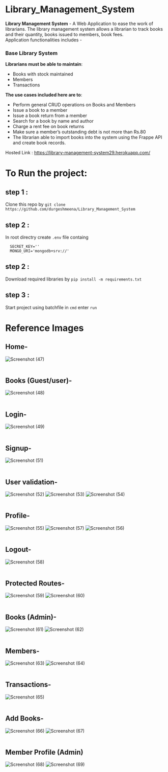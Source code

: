 # Library_Management_System
__Library Management System__ - A Web Application to ease the work of librarians. 
The library management system allows a librarian to track books and their quantity, books issued to members, book fees.<br>
Application functionalities includes -


### Base Library System
__Librarians must be able to maintain__:

  - Books with stock maintained
  - Members
  - Transactions
  
 
__The use cases included here are to__:

- Perform general CRUD operations on Books and Members
- Issue a book to a member
- Issue a book return from a member
- Search for a book by name and author
- Charge a rent fee on book returns
- Make sure a member’s outstanding debt is not more than Rs.80
- The librarian  able to import books into the system using the Frappe API and create book records.

Hosted Link : https://library-management-system29.herokuapp.com/

# To Run the project:

## step 1 : 
  Clone this repo by `git clone https://github.com/durgeshmeena/Library_Management_System`<br>
 
## step 2 :  
In root directry create `.env` file containg <br>
```  
  SECRET_KEY=''
  MONGO_URI='mongodb+srv://'
```    
  
## step 2 : 
  Download required libraries by `pip install -m requirements.txt`<br>
  
## step 3 : 
  Start project using batchfile
  in `cmd` enter `run`



# Reference Images 

## Home-
![Screenshot (47)](https://user-images.githubusercontent.com/58581435/148038777-542779d1-f3d2-47b8-bd01-c863cd29dfd4.png)
<br><br>
## Books (Guest/user)-
![Screenshot (48)](https://user-images.githubusercontent.com/58581435/148038793-f28beeda-ccd8-4791-815e-fda694bb38c4.png)
<br><br>
## Login-
![Screenshot (49)](https://user-images.githubusercontent.com/58581435/148038799-b4daa962-7e41-47b1-af64-13729e4926ba.png)
<br><br>
## Signup-
![Screenshot (51)](https://user-images.githubusercontent.com/58581435/148038806-b86f15a6-9592-489f-a9a4-ae4c206e5fc6.png)
<br><br>
## User validation-
![Screenshot (52)](https://user-images.githubusercontent.com/58581435/148038810-b8da5f0f-4d1e-496c-9ae2-24ae9912aa9c.png)
![Screenshot (53)](https://user-images.githubusercontent.com/58581435/148038815-689c7f84-6d79-4640-be83-154fecb68af3.png)
![Screenshot (54)](https://user-images.githubusercontent.com/58581435/148038819-7c64f2ca-a1c2-43ef-b197-b74643c13941.png)
<br><br>
## Profile-
![Screenshot (55)](https://user-images.githubusercontent.com/58581435/148038822-f70aaad3-06cc-40ec-a33a-8a53ed85ffaf.png)
![Screenshot (57)](https://user-images.githubusercontent.com/58581435/148038837-ee52c520-6964-4bea-9a71-b33db388e949.png)
![Screenshot (56)](https://user-images.githubusercontent.com/58581435/148038831-bb49a9c3-73e8-4545-bd1d-8e1adabb217d.png)
<br><br>
## Logout-
![Screenshot (58)](https://user-images.githubusercontent.com/58581435/148038840-0a0b36b5-2cb4-45ac-951d-6ba1b4c5d926.png)
<br><br>
## Protected Routes-
![Screenshot (59)](https://user-images.githubusercontent.com/58581435/148038844-9d01d280-24ce-446e-8376-f511ac597ff5.png)
![Screenshot (60)](https://user-images.githubusercontent.com/58581435/148038848-61bbb450-0412-44cf-b62c-579cd2b92037.png)
<br><br>
## Books (Admin)-
![Screenshot (61)](https://user-images.githubusercontent.com/58581435/148038850-6c466273-7b9f-4d1a-ac79-47da1e935b52.png)
![Screenshot (62)](https://user-images.githubusercontent.com/58581435/148038853-a100266d-431c-4680-a4df-ca193e6b6b4e.png)
<br><br>
## Members-
![Screenshot (63)](https://user-images.githubusercontent.com/58581435/148038857-8050a675-b06e-45ef-ac73-9924b3f7a364.png)
![Screenshot (64)](https://user-images.githubusercontent.com/58581435/148038861-a718b182-4e85-4af1-b7d1-10dc844d719f.png)
<br><br>
## Transactions-
![Screenshot (65)](https://user-images.githubusercontent.com/58581435/148038864-4a69f83e-4ac8-4658-a4aa-b5f931cb387f.png)
<br><br>
## Add Books-
![Screenshot (66)](https://user-images.githubusercontent.com/58581435/148038868-c5d8e848-688b-4a1a-94dc-ab7f5074980d.png)
![Screenshot (67)](https://user-images.githubusercontent.com/58581435/148038873-2b2786a5-1094-4382-9c4a-6bc7b678deda.png)
<br><br>
## Member Profile (Admin)
![Screenshot (68)](https://user-images.githubusercontent.com/58581435/148038878-5488eec6-bc58-4b1e-8f60-7e9033f8fc10.png)
![Screenshot (69)](https://user-images.githubusercontent.com/58581435/148038880-3437b6cc-9764-43d6-a6cc-ffb0c9e22385.png)
<br><br><br><br>


